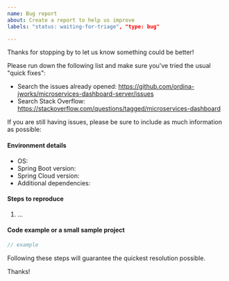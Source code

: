 ```yaml
---
name: Bug report
about: Create a report to help us improve
labels: "status: waiting-for-triage", "type: bug"

---
```


Thanks for stopping by to let us know something could be better!

Please run down the following list and make sure you've tried the usual "quick fixes":

  - Search the issues already opened: https://github.com/ordina-jworks/microservices-dashboard-server/issues
  - Search Stack Overflow: https://stackoverflow.com/questions/tagged/microservices-dashboard

If you are still having issues, please be sure to include as much information as possible:

#### Environment details

  - OS:
  - Spring Boot version:
  - Spring Cloud version:
  - Additional dependencies:

#### Steps to reproduce

  1. ...

#### Code example or a small sample project

```java
// example
```

Following these steps will guarantee the quickest resolution possible.

Thanks!

